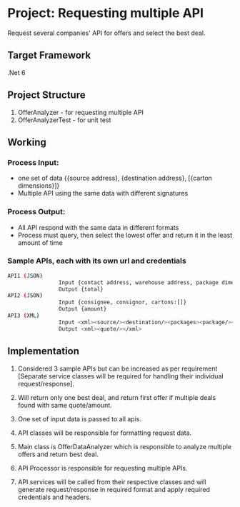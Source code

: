 # Project: Requesting multiple API
Request several companies' API for offers and select the best deal.

## Target Framework
.Net 6

## Project Structure
1. OfferAnalyzer - for requesting multiple API
2. OfferAnalyzerTest - for unit test

## Working

### Process Input:
- one set of data {{source address}, {destination address}, [{carton dimensions}]}
- Multiple API using the same data with different signatures

### Process Output:
- All API respond with the same data in different formats
- Process must query, then select the lowest offer and return it in the least amount of time
 
### Sample APIs, each with its own url and credentials

```bash
API1 (JSON)
                Input {contact address, warehouse address, package dimensions:[]}
                Output {total}
API2 (JSON)
                Input {consignee, consignor, cartons:[]}
                Output {amount}
API3 (XML)
                Input <xml><source/><destination/><packages><package/></packages></xml>
                Output <xml><quote/></xml>
```

## Implementation

1. Considered 3 sample APIs but can be increased as per requirement [Separate service classes will be required for handling their individual request/response].

2. Will return only one best deal, and return first offer if multiple deals found with same quote/amount.

3. One set of input data is passed to all apis.

4. API classes will be responsible for formatting request data.

5. Main class is OfferDataAnalyzer which is responsible to analyze multiple offers and return best deal.

6. API Processor is responsible for requesting multiple APIs.

7. API services will be called from their respective classes and will generate request/response in required format and apply required credentials and headers.

